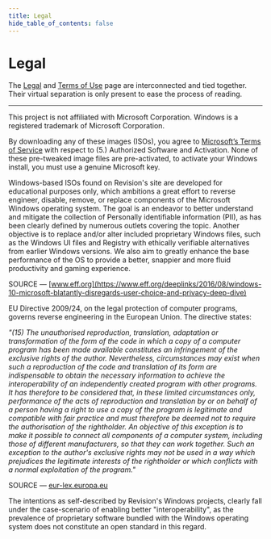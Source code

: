 ```yaml
---
title: Legal
hide_table_of_contents: false
---
```


# Legal

The [Legal](/legal) and [Terms of Use](/terms) page are interconnected and tied together. Their virtual separation is only present to ease the process of reading.

---

This project is not affiliated with Microsoft Corporation. Windows is a registered trademark of Microsoft Corporation.

By downloading any of these images (ISOs), you agree to [Microsoft’s Terms of Service](https://www.microsoft.com/en-us/Useterms/Retail/Windows/10/UseTerms_Retail_Windows_10_English.htm) with respect to (5.) Authorized Software and Activation. None of these pre-tweaked image files are pre-activated, to activate your Windows install, you must use a genuine Microsoft key. 

Windows-based ISOs found on Revision's site are developed for educational purposes only, which ambitions a great effort to reverse engineer, disable, remove, or replace components of the Microsoft Windows operating system. The goal is an endeavor to better understand and mitigate the collection of Personally identifiable information (PII), as has been clearly defined by numerous outlets covering the topic. Another objective is to replace and/or alter included proprietary Windows files, such as the Windows UI files and Registry with ethically verifiable alternatives from earlier Windows versions. We also aim to greatly enhance the base performance of the OS to provide a better, snappier and more fluid productivity and gaming experience.

SOURCE — [www.eff.org](https://www.eff.org/deeplinks/2016/08/windows-10-microsoft-blatantly-disregards-user-choice-and-privacy-deep-dive)

EU Directive 2009/24, on the legal protection of computer programs, governs reverse engineering in the European Union. The directive states:

*"(15) The unauthorised reproduction, translation, adaptation or transformation of the form of the code in which a copy of a computer program has been made available constitutes an infringement of the exclusive rights of the author. Nevertheless, circumstances may exist when such a reproduction of the code and translation of its form are indispensable to obtain the necessary information to achieve the interoperability of an independently created program with other programs. It has therefore to be considered that, in these limited circumstances only, performance of the acts of reproduction and translation by or on behalf of a person having a right to use a copy of the program is legitimate and compatible with fair practice and must therefore be deemed not to require the authorisation of the rightholder. An objective of this exception is to make it possible to connect all components of a computer system, including those of different manufacturers, so that they can work together. Such an exception to the author's exclusive rights may not be used in a way which prejudices the legitimate interests of the rightholder or which conflicts with a normal exploitation of the program."* 

SOURCE — [eur-lex.europa.eu](https://eur-lex.europa.eu/legal-content/EN/TXT/?qid=1435057541496&uri=CELEX:32009L0024)

The intentions as self-described by Revision's Windows projects, clearly fall under the case-scenario of enabling better "interoperability", as the prevalence of proprietary software bundled with the Windows operating system does not constitute an open standard in this regard.